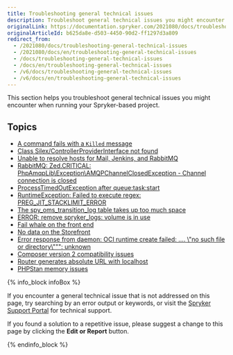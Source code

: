 ```yaml
---
title: Troubleshooting general technical issues
description: Troubleshoot general technical issues you might encounter when running your Spryker-based project
originalLink: https://documentation.spryker.com/2021080/docs/troubleshooting-general-technical-issues
originalArticleId: b625da8e-d503-4450-90d2-ff1297d3a809
redirect_from:
  - /2021080/docs/troubleshooting-general-technical-issues
  - /2021080/docs/en/troubleshooting-general-technical-issues
  - /docs/troubleshooting-general-technical-issues
  - /docs/en/troubleshooting-general-technical-issues
  - /v6/docs/troubleshooting-general-technical-issues
  - /v6/docs/en/troubleshooting-general-technical-issues
---
```


This section helps you troubleshoot general technical issues you might encounter when running your Spryker-based project.

## Topics

* [A command fails with a `Killed` message](/docs/scos/dev/troubleshooting/troubleshooting-general-technical-issues/a-command-fails-with-a-killed-message.html)
* [Class Silex/ControllerProviderInterface not found](/docs/scos/dev/troubleshooting/troubleshooting-general-technical-issues/class-silex-controllerproviderinterface-not-found.html)
* [Unable to resolve hosts for Mail, Jenkins, and RabbitMQ](/docs/scos/dev/troubleshooting/troubleshooting-general-technical-issues/unable-to-resolve-hosts-for-mail-jenkins-and-rabbitmq.html)
* [RabbitMQ: Zed.CRITICAL: PhpAmqpLib\Exception\AMQPChannelClosedException - Channel connection is closed](/docs/scos/dev/troubleshooting/troubleshooting-general-technical-issues/rabbitmq-zed.critical-phpamqplib-exception-amqpchannelclosedexception-channel-connection-is-closed.html)
* [ProcessTimedOutException after queue:task:start](/docs/scos/dev/troubleshooting/troubleshooting-general-technical-issues/processtimedoutexception-after-queue-task-start.html)
* [RuntimeException: Failed to execute regex: PREG_JIT_STACKLIMIT_ERROR](/docs/scos/dev/troubleshooting/troubleshooting-general-technical-issues/runtimeexception-failed-to-execute-regex-preg-jit-stacklimit-error.html)
* [The spy_oms_transition_log table takes up too much space](/docs/scos/dev/troubleshooting/troubleshooting-general-technical-issues/the-spy-oms-transition-log-table-takes-up-too-much-space.html)
* [ERROR: remove spryker_logs: volume is in use](/docs/scos/dev/troubleshooting/troubleshooting-general-technical-issues/error-remove-spryker-logs-volume-is-in-use.html)
* [Fail whale on the front end](/docs/scos/dev/troubleshooting/troubleshooting-general-technical-issues/fail-whale-on-the-front-end.html)
* [No data on the Storefront](/docs/scos/dev/troubleshooting/troubleshooting-general-technical-issues/no-data-on-the-storefront.html)
* [Error response from daemon: OCI runtime create failed: .... \\\"no such file or directory\\\"\"": unknown](/docs/scos/dev/troubleshooting/troubleshooting-general-technical-issues/error-response-from-daemon-oci-runtime-create-failed-....-no-such-file-or-directory-unknown.html)
* [Composer version 2 compatibility issues](/docs/scos/dev/troubleshooting/troubleshooting-general-technical-issues/composer-version-2-compatibility-issues.html)
* [Router generates absolute URL with localhost](/docs/scos/dev/troubleshooting/troubleshooting-general-technical-issues/router-generates-absolute-url-with-localhost.html)
* [PHPStan memory issues](/docs/scos/dev/troubleshooting/troubleshooting-general-technical-issues/phpstan-memory-issues.html)




{% info_block infoBox %}

If you encounter a general technical issue that is not addressed on this page, try searching by an error output or keywords, or visit the [Spryker Support Portal](https://spryker.force.com/support/s/) for technical support.

If you found a solution to a repetitive issue, please suggest a change to this page by clicking the **Edit or Report** button.

{% endinfo_block %}
